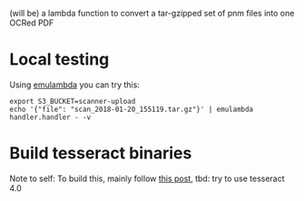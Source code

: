 (will be) a lambda function to convert a tar-gzipped set of pnm files into one OCRed PDF

# Local testing

Using [emulambda](https://github.com/fugue/emulambda) you can try this:

```
export S3_BUCKET=scanner-upload
echo '{"file": "scan_2018-01-20_155119.tar.gz"}' | emulambda handler.handler - -v
```

# Build tesseract binaries

Note to self: To build this, mainly follow [this post](https://stackoverflow.com/questions/33588262/tesseract-ocr-on-aws-lambda-via-virtualenv), tbd: try to use tesseract 4.0
